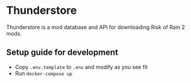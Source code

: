 # Thunderstore

Thunderstore is a mod database and API for downloading Risk of Rain 2 mods.


## Setup guide for development

- Copy `.env.template` to `.env` and modify as you see fit
- Run `docker-compose up`
